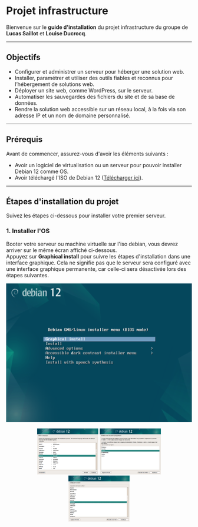 # Projet infrastructure

Bienvenue sur le **guide d'installation** du projet infrastructure du groupe de **Lucas Saillot** et **Louise Ducrocq**.

---

## Objectifs

- Configurer et administrer un serveur pour héberger une solution web.  
- Installer, paramétrer et utiliser des outils fiables et reconnus pour l’hébergement de solutions web.  
- Déployer un site web, comme WordPress, sur le serveur.  
- Automatiser les sauvegardes des fichiers du site et de sa base de données.  
- Rendre la solution web accessible sur un réseau local, à la fois via son adresse IP et un nom de domaine personnalisé.  



---

## Prérequis

Avant de commencer, assurez-vous d'avoir les éléments suivants :

- Avoir un logiciel de virtualisation ou un serveur pour pouvoir installer Debian 12 comme OS.
- Avoir téléchargé l'ISO de Debian 12 ([Télécharger ici](https://www.debian.org/download)).

---

## Étapes d'installation du projet

Suivez les étapes ci-dessous pour installer votre premier serveur.

### 1. Installer l'OS

Booter votre serveur ou machine virtuelle sur l'iso debian, vous devrez arriver sur le même écran affiché ci-dessous.  
Appuyez sur **Graphical install** pour suivre les étapes d'installation dans une interface graphique. Cela ne signifie pas que le serveur sera configuré avec une interface graphique permanente, car celle-ci sera désactivée lors des étapes suivantes.

![](/img/etape1.png)

<p align="center">
  <img src="img/etape2.png" alt="Image 1" width="33%" />
  <img src="img/etape3.png" alt="Image 2" width="33%" />
  <img src="img/etape4.png" alt="Image 3" width="33%" />
</p>



